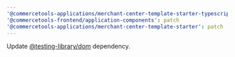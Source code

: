 ```yaml
---
'@commercetools-applications/merchant-center-template-starter-typescript': patch
'@commercetools-frontend/application-components': patch
'@commercetools-applications/merchant-center-template-starter': patch
---
```


Update [@testing-library/dom](https://github.com/testing-library/dom-testing-library) dependency.
